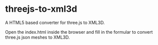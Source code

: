 threejs-to-xml3d
================

A HTML5 based converter for three.js to XML3D.

Open the index.html inside the browser and fill in the formular to convert three.js json meshes to XML3D.